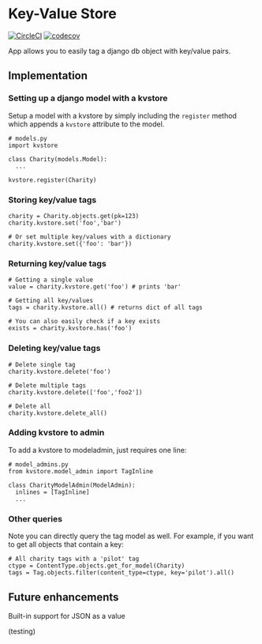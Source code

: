 # Key-Value Store
[![CircleCI](https://circleci.com/gh/infoscout/kvstore/tree/master.svg?style=svg)](https://circleci.com/gh/infoscout/kvstore/tree/master)
[![codecov](https://codecov.io/gh/infoscout/kvstore/branch/master/graph/badge.svg)](https://codecov.io/gh/infoscout/kvstore)

App allows you to easily tag a django db object with key/value pairs.

## Implementation

### Setting up a django model with a kvstore

Setup a model with a kvstore by simply including the `register` method which appends a `kvstore` attribute to the model.

    # models.py
    import kvstore

    class Charity(models.Model):
      ...

    kvstore.register(Charity)

### Storing key/value tags

    charity = Charity.objects.get(pk=123)
    charity.kvstore.set('foo','bar')

    # Or set multiple key/values with a dictionary
    charity.kvstore.set({'foo': 'bar'})

### Returning key/value tags

    # Getting a single value
    value = charity.kvstore.get('foo') # prints 'bar'

    # Getting all key/values
    tags = charity.kvstore.all() # returns dict of all tags

    # You can also easily check if a key exists
    exists = charity.kvstore.has('foo')

### Deleting key/value tags

    # Delete single tag
    charity.kvstore.delete('foo')

    # Delete multiple tags
    charity.kvstore.delete(['foo','foo2'])

    # Delete all
    charity.kvstore.delete_all()

### Adding kvstore to admin

To add a kvstore to modeladmin, just requires one line:

    # model_admins.py
    from kvstore.model_admin import TagInline

    class CharityModelAdmin(ModelAdmin):
      inlines = [TagInline]
      ...

### Other queries

Note you can directly query the tag model as well. For example, if you want to get all objects that contain a key:

    # All charity tags with a 'pilot' tag
    ctype = ContentType.objects.get_for_model(Charity)
    tags = Tag.objects.filter(content_type=ctype, key='pilot').all()

## Future enhancements

Built-in support for JSON as a value

(testing)
